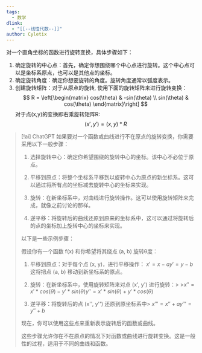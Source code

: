 ```yaml
---
tags:
  - 数学
dlink:
  - "[[--线性代数--]]"
author: Cyletix
---
```

对一个直角坐标的函数进行旋转变换，具体步骤如下：

1. 确定旋转的中心点：首先，确定你想围绕哪个中心点进行旋转。这个中心点可以是坐标系原点，也可以是其他点的坐标。
2. 确定旋转角度：确定你想要旋转的角度。旋转角度通常以弧度表示。
3. 创建旋转矩阵：对于从原点的旋转, 使用下面的旋转矩阵来进行旋转变换：
$$
R = 
\left[\begin{matrix}  
	cos(\theta) & -sin(\theta) \\
	sin(\theta) &  cos(\theta) 
\end{matrix}\right]
$$
对于点(x,y)的变换即右乘旋转矩阵R: 
$$(x', y') = (x, y) * R$$



>[!ai] ChatGPT
>如果要对一个函数或曲线进行不在原点的旋转变换，你需要采用以下一般步骤：
>
>1. 选择旋转中心：确定你希望围绕的旋转中心的坐标。该中心不必位于原点。
>    
>2. 平移到原点：将整个坐标系平移到以旋转中心为原点的新坐标系。这可以通过将所有点的坐标减去旋转中心的坐标来实现。
>    
>3. 旋转：在新坐标系中，对曲线进行旋转操作。这可以使用旋转矩阵来完成，就像之前讨论的那样。
>    
>4. 逆平移：将旋转后的曲线还原到原来的坐标系中，这可以通过将旋转后的点的坐标加上旋转中心的坐标来实现。
>    
>
>以下是一些示例步骤：
>
>假设你有一个函数 f(x) 和你希望将其绕点 (a, b) 旋转θ度：
>
>1. 平移到原点：对于每个点 (x, y)，进行平移操作：
> $x' = x - a y' = y - b$
>这将把点 (a, b) 移动到新坐标系的原点。
>
>2. 旋转：在新坐标系中，使用旋转矩阵来对点 (x', y') 进行旋转：> >$x'' = x' * cos(θ) - y' * sin(θ) y'' = x' * sin(θ) + y' * cos(θ)$
>
>3. 逆平移：将旋转后的点 (x'', y'') 还原到原坐标系中> 
>$x''' = x'' + a y''' = y'' + b$
>
>现在，你可以使用这些点来重新表示旋转后的函数或曲线。
>
>这些步骤允许你在不在原点的情况下对函数或曲线进行旋转变换。这是一般性的过程，适用于不同的曲线和函数。


